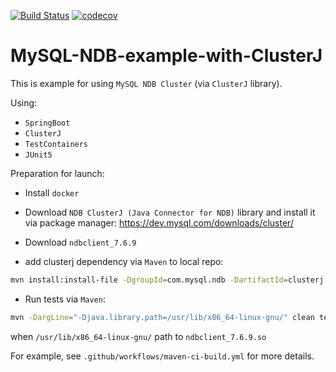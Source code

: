 [![Build Status](https://github.com/eaxdev/MySQL-NDB-example-with-ClusterJ/workflows/build/badge.svg)](https://github.com/eaxdev/MySQL-NDB-example-with-ClusterJ/actions)
[![codecov](https://codecov.io/gh/eaxdev/MySQL-NDB-example-with-ClusterJ/branch/master/graph/badge.svg)](https://codecov.io/gh/eaxdev/MySQL-NDB-example-with-ClusterJ)
# MySQL-NDB-example-with-ClusterJ
This is example for using `MySQL NDB Cluster` (via `ClusterJ` library).
 
Using:
* `SpringBoot`
* `ClusterJ`
* `TestContainers`
* `JUnit5`

Preparation for launch: 

* Install `docker`

* Download `NDB ClusterJ (Java Connector for NDB)` library and install 
it via package manager: https://dev.mysql.com/downloads/cluster/

* Download `ndbclient_7.6.9`

* add clusterj dependency via `Maven` to local repo: 
```bash
mvn install:install-file -DgroupId=com.mysql.ndb -DartifactId=clusterj -Dversion=7.6.9 -Dpackaging=jar -Dfile=clusterj-7.6.9.jar -DgeneratePom=true
```

* Run tests via `Maven`:

```bash
mvn -DargLine="-Djava.library.path=/usr/lib/x86_64-linux-gnu/" clean test
```

when `/usr/lib/x86_64-linux-gnu/` path to `ndbclient_7.6.9.so`

For example, see `.github/workflows/maven-ci-build.yml` for more details.
